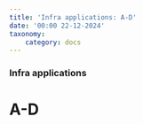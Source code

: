 ```yaml
---
title: 'Infra applications: A-D'
date: '00:00 22-12-2024'
taxonomy:
    category: docs
---
```


### Infra applications

# A-D